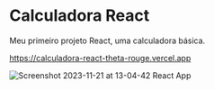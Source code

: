 # Calculadora React

Meu primeiro projeto React, uma calculadora básica.

https://calculadora-react-theta-rouge.vercel.app

![Screenshot 2023-11-21 at 13-04-42 React App](https://github.com/DominMFD/CalculadoraReact/assets/134434652/4761ba8e-b4f8-423f-ae26-e092ce74de14)

